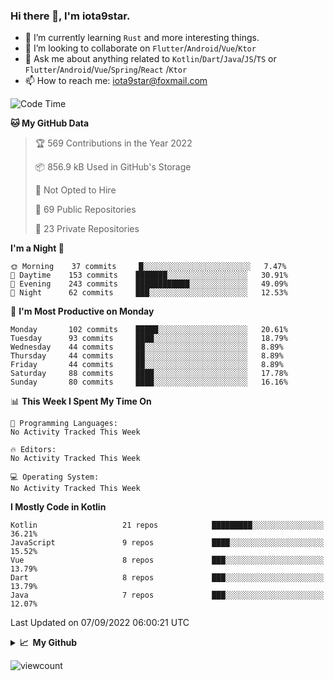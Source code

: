 ### Hi there 👋, I'm iota9star.

- 🌱 I’m currently learning `Rust` and more interesting things.
- 👯 I’m looking to collaborate on `Flutter`/`Android`/`Vue`/`Ktor`
- 💬 Ask me about anything related to `Kotlin`/`Dart`/`Java`/`JS`/`TS` or `Flutter`/`Android`/`Vue`/`Spring`/`React`
  /`Ktor`
- 📫 How to reach me: [iota9star@foxmail.com](iota9star@foxmail.com)



<!--START_SECTION:waka-->
![Code Time](http://img.shields.io/badge/Code%20Time-3%2C090%20hrs%2054%20mins-blue)

**🐱 My GitHub Data** 

> 🏆 569 Contributions in the Year 2022
 > 
> 📦 856.9 kB Used in GitHub's Storage 
 > 
> 🚫 Not Opted to Hire
 > 
> 📜 69 Public Repositories 
 > 
> 🔑 23 Private Repositories  
 > 
**I'm a Night 🦉** 

```text
🌞 Morning    37 commits     █░░░░░░░░░░░░░░░░░░░░░░░░   7.47% 
🌆 Daytime    153 commits    ███████░░░░░░░░░░░░░░░░░░   30.91% 
🌃 Evening    243 commits    ████████████░░░░░░░░░░░░░   49.09% 
🌙 Night      62 commits     ███░░░░░░░░░░░░░░░░░░░░░░   12.53%

```
📅 **I'm Most Productive on Monday** 

```text
Monday       102 commits    █████░░░░░░░░░░░░░░░░░░░░   20.61% 
Tuesday      93 commits     ████░░░░░░░░░░░░░░░░░░░░░   18.79% 
Wednesday    44 commits     ██░░░░░░░░░░░░░░░░░░░░░░░   8.89% 
Thursday     44 commits     ██░░░░░░░░░░░░░░░░░░░░░░░   8.89% 
Friday       44 commits     ██░░░░░░░░░░░░░░░░░░░░░░░   8.89% 
Saturday     88 commits     ████░░░░░░░░░░░░░░░░░░░░░   17.78% 
Sunday       80 commits     ████░░░░░░░░░░░░░░░░░░░░░   16.16%

```


📊 **This Week I Spent My Time On** 

```text
💬 Programming Languages: 
No Activity Tracked This Week

🔥 Editors: 
No Activity Tracked This Week

💻 Operating System: 
No Activity Tracked This Week

```

**I Mostly Code in Kotlin** 

```text
Kotlin                   21 repos            █████████░░░░░░░░░░░░░░░░   36.21% 
JavaScript               9 repos             ████░░░░░░░░░░░░░░░░░░░░░   15.52% 
Vue                      8 repos             ███░░░░░░░░░░░░░░░░░░░░░░   13.79% 
Dart                     8 repos             ███░░░░░░░░░░░░░░░░░░░░░░   13.79% 
Java                     7 repos             ███░░░░░░░░░░░░░░░░░░░░░░   12.07%

```



 Last Updated on 07/09/2022 06:00:21 UTC
<!--END_SECTION:waka-->

<details>
  <summary><b>📈&nbsp;&nbsp;My Github</b></summary>
  <br>
  <img src='https://github-profile-trophy.vercel.app/?username=iota9star'>
  <img src='https://bad-apple-github-readme.vercel.app/api?show_bg=1&username=iota9star&hide_title=true'>
  <img src='http://cr-skills-chart-widget.azurewebsites.net/api/api?username=iota9star'>
</details>


![viewcount](https://count.getloli.com/get/@iota9star?theme=rule34)
